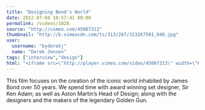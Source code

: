 ```yaml
---
title: "Designing Bond's World"
date: 2012-07-04 18:57:41 00:00
permalink: /videos/1028
source: "http://vimeo.com/45067313"
thumbnail: "http://b.vimeocdn.com/ts/313/267/313267501_640.jpg"
user:
  username: "byderekj"
  name: "Derek Jensen"
tags: ["interview","design"]
html: "<iframe src=\"http://player.vimeo.com/video/45067313\" width=\"640\" height=\"360\" frameborder=\"0\" webkitAllowFullScreen mozallowfullscreen allowFullScreen></iframe>"
---
```


This film focuses on the creation of the iconic world inhabited by James Bond over 50 years. We spend time with award winning set designer, Sir Ken Adam; as well as Aston Martin’s Head of Design; along with the designers and the makers of the legendary Golden Gun.